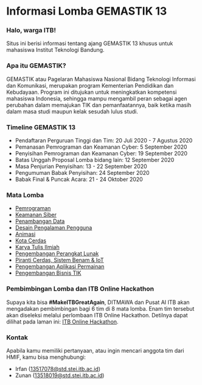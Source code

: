 # Informasi Lomba GEMASTIK 13

### Halo, warga ITB!

Situs ini berisi informasi tentang ajang GEMASTIK 13 khusus untuk mahasiswa Institut Teknologi Bandung.

### Apa itu GEMASTIK?

GEMASTIK atau Pagelaran Mahasiswa Nasional Bidang Teknologi Informasi dan Komunikasi, merupakan program Kementerian Pendidikan dan Kebudayaan. Program ini ditujukan untuk meningkatkan kompetensi mahasiswa Indonesia, sehingga mampu mengambil peran sebagai agen perubahan dalam memajukan TIK dan pemanfaatannya, baik ketika masih dalam masa studi maupun kelak sesudah lulus studi.

### Timeline GEMASTIK 13
- Pendaftaran Perguruan Tinggi dan Tim: 20 Juli 2020 - 7 Agustus 2020
- Pemanasan Pemrograman dan Keamanan Cyber: 5 September 2020
- Penyisihan Pemrograman dan Keamanan Cyber: 19 September 2020
- Batas Unggah Proposal Lomba bidang lain: 12 September 2020
- Masa Penjurian Penyisihan: 13 - 22 September 2020
- Pengumuman Babak Penyisihan: 24 September 2020
- Babak Final & Puncak Acara: 21 - 24 Oktober 2020

### Mata Lomba
- [Pemrograman](pemrograman)
- [Keamanan Siber](keamanan-siber)
- [Penambangan Data](penambangan-data)
- [Desain Pengalaman Pengguna](desain-pengalaman-pengguna)
- [Animasi](animasi)
- [Kota Cerdas](kota-cerdas)
- [Karya Tulis Ilmiah](karya-tulis-ilmiah)
- [Pengembangan Perangkat Lunak](pengembangan-perangkat-lunak)
- [Piranti Cerdas, Sistem Benam & IoT](piranti-cerdas)
- [Pengembangan Aplikasi Permainan](pengembangan-aplikasi-permainan)
- [Pengembangan Bisnis TIK](pengembangan-bisnis-tik)

### Pembimbingan Lomba dan ITB Online Hackathon
Supaya kita bisa **#MakeITBGreatAgain**, DITMAWA dan Pusat AI ITB akan mengadakan pembimbingan bagi 6 tim di 8 mata lomba.
Enam tim tersebut akan diseleksi melalui perlombaan ITB Online Hackathon.
Detilnya dapat dilihat pada laman ini: [ITB Online Hackathon](hackathon).

### Kontak
Apabila kamu memiliki pertanyaan, atau ingin mencari anggota tim dari HMIF, kamu bisa menghubungi:

- Irfan (13517078@std.stei.itb.ac.id)
- Zunan (13518019@std.stei.itb.ac.id)